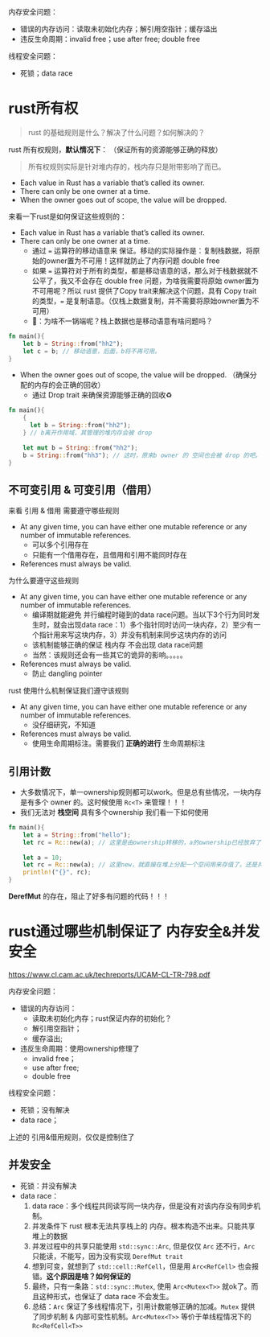 内存安全问题：
* 错误的内存访问：读取未初始化内存；解引用空指针；缓存溢出
* 违反生命周期：invalid free；use after free; double free

线程安全问题：
* 死锁；data race

# rust所有权
> rust 的基础规则是什么？解决了什么问题？如何解决的？

rust 所有权规则，**默认情况下**： （保证所有的资源能够正确的释放）
> 所有权规则实际是针对堆内存的，栈内存只是附带影响了而已。

* Each value in Rust has a variable that’s called its owner.
* There can only be one owner at a time. 
* When the owner goes out of scope, the value will be dropped.

来看一下rust是如何保证这些规则的：
* Each value in Rust has a variable that’s called its owner.
* There can only be one owner at a time. 
	* 通过 `=` 运算符的移动语意来 保证。移动的实际操作是：复制栈数据，将原始的owner置为不可用！这样就防止了内存问题 double free
	* 如果 `=` 运算符对于所有的类型，都是移动语意的话，那么对于栈数据就不公平了，我又不会存在 double free 问题，为啥我需要将原始 owner置为 不可用呢？所以 rust 提供了Copy trait来解决这个问题，具有 Copy trait 的类型，`=` 是复制语意。（仅栈上数据复制，并不需要将原始owner置为不可用）
	* 🤔️：为啥不一锅端呢？栈上数据也是移动语意有啥问题吗？
```rust
fn main(){
    let b = String::from("hh2");
    let c = b; // 移动语意，后面，b将不再可用。
}
```

* When the owner goes out of scope, the value will be dropped. （确保分配的内存的会正确的回收）
	* 通过 Drop trait 来确保资源能够正确的回收♻️
```rust
fn main(){
    { 
      let b = String::from("hh2");
    } // b离开作用域，其管理的堆内存会被 drop
    
    let mut b = String::from("hh2");
    b = String::from("hh3"); // 这时，原来b owner 的 空间也会被 drop 的吧。
}
```

## 不可变引用 & 可变引用（借用）

来看 引用 & 借用 需要遵守哪些规则

* At any given time, you can have either one mutable reference or any number of immutable references.
	* 可以多个引用存在
	* 只能有一个借用存在，且借用和引用不能同时存在
* References must always be valid.

为什么要遵守这些规则
* At any given time, you can have either one mutable reference or any number of immutable references.
	* 编译期就能避免 并行编程时碰到的data race问题。当以下3个行为同时发生时，就会出现data race：1）多个指针同时访问一块内存，2）至少有一个指针用来写这块内存，3）并没有机制来同步这块内存的访问
	* 该机制能够正确的保证 栈内存 不会出现 data race问题
	* 当然：该规则还会有一些其它的诡异的影响。。。。。 
* References must always be valid.
	* 防止 dangling pointer

rust 使用什么机制保证我们遵守该规则
* At any given time, you can have either one mutable reference or any number of immutable references.
	* 没仔细研究，不知道
* References must always be valid.
	* 使用生命周期标注。需要我们 **正确的进行** 生命周期标注

## 引用计数
* 大多数情况下，单一ownership规则都可以work。但是总有些情况，一块内存是有多个 owner 的。这时候使用 `Rc<T>` 来管理！！！
* 我们无法对 **栈空间** 具有多个ownership
我们看一下如何使用

```rust
fn main(){
    let a = String::from("hello");
    let rc = Rc::new(a); // 这里是由ownership转移的，a的ownership已经放弃了。a管理的堆内存已经交给 rc 来管理了
    
    let a = 10;
    let rc = Rc::new(a); // 这里new，就直接在堆上分配一个空间用来存值了。还是共享的堆空间了。 通过rc，是无法拿到raw pointer的。
    println!("{}", rc);
}
```


**DerefMut** 的存在，阻止了好多有问题的代码！！！

# rust通过哪些机制保证了 内存安全&并发安全
https://www.cl.cam.ac.uk/techreports/UCAM-CL-TR-798.pdf


内存安全问题：
* 错误的内存访问：
	* 读取未初始化内存；rust保证内存的初始化？
	* 解引用空指针；
	* 缓存溢出; 
* 违反生命周期：使用ownership修理了
	* invalid free；
	* use after free; 
	* double free

线程安全问题：
* 死锁；没有解决
* data race；

上述的 引用&借用规则，仅仅是控制住了

## 并发安全
* 死锁：并没有解决
* data race：
	1. data race：多个线程共同读写同一块内存，但是没有对该内存没有同步机制。
	2. 并发条件下 rust 根本无法共享栈上的 内存。根本构造不出来。只能共享堆上的数据
	3. 并发过程中的共享只能使用 `std::sync::Arc`, 但是仅仅 `Arc` 还不行，`Arc` 只能读，不能写，因为没有实现 `DerefMut trait`
	4. 想到可变，就想到了 `std::cell::RefCell`，但是用 `Arc<RefCell>` 也会报错。**这个原因是啥？如何保证的**
	5. 最终，只有一条路：`std::sync::Mutex`, 使用 `Arc<Mutex<T>>` 就ok了。而且这种形式，也保证了 data race 不会发生。
	6. 总结：`Arc` 保证了多线程情况下，引用计数能够正确的加减。`Mutex` 提供了同步机制 & 内部可变性机制。`Arc<Mutex<T>>` 等价于单线程情况下的 `Rc<RefCell<T>>` 

